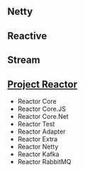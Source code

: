 ## Netty

## Reactive

## Stream

## [Project Reactor](https://projectreactor.io/docs)
- Reactor Core
- Reactor Core.JS
- Reactor Core.Net
- Reactor Test
- Reactor Adapter
- Reactor Extra
- Reactor Netty
- Reactor Kafka
- Reactor RabbitMQ
